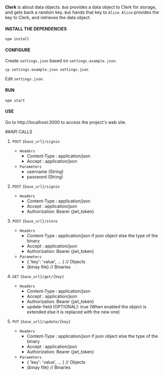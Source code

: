 **Clerk** is about data objects. `Bob` provides a data object to Clerk for
storage, and gets back a random key. `Bob` hands that key to `Alice`. `Alice`
provides the key to Clerk, and retrieves the data object.

#### INSTALL THE DEPENDENCIES

    npm install

#### CONFIGURE

Create `settings.json` based on `settings.example.json`.

    cp settings.example.json settings.json

Edit `settings.json`.

#### RUN

    npm start

#### USE

Go to http://localhost:3000 to access the project's web site.

##API CALLS

1. `POST` `{base_url}/signin`  
    * `Headers`  
      * Content-Type : application/json
      * Accept : application/json  
    * `Parameters`
      * username (String)
      * password (String)

2. `POST` `{base_url}/signin`  
    * `Headers`  
      * Content-Type : application/json
      * Accept : application/json
      * Authorization: Bearer {jwt_token}

3. `POST` `{base_url}/store`  
    * `Headers`  
      * Content-Type : application/json if json object else the type of the binary
      * Accept : application/json
      * Authorization: Bearer {jwt_token}
    * `Parameters`
      * { 'key': 'value', ... } // Objects
      * {binay file}  // Binaries

4. `GET` `{base_url}/get/{key}`  
    * `Headers`  
      * Content-Type : application/json
      * Accept : application/json
      * Authorization: Bearer {jwt_token}
      * update-field (OPTIONAL): true (When enabled the object is extended else it is replaced with the new one)

5. `PUT` `{base_url}/update/{key}`  
    * `Headers`  
      * Content-Type : application/json if json object else the type of the binary
      * Accept : application/json
      * Authorization: Bearer {jwt_token}
    * `Parameters`
      * { 'key': 'value', ... } // Objects
      * {binay file}  // Binaries